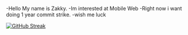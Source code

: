 -Hello My name is Zakky.
-Im interested at Mobile Web
-Right now i want doing 1 year commit strike. 
-wish me luck
<!---
ZakkyAi/ZakkyAi is a ✨ special ✨ repository because its `README.md` (this file) appears on your GitHub profile.
You can click the Preview link to take a look at your changes.
--->
[![GitHub Streak](https://streak-stats.demolab.com?user=zakkyai)](https://git.io/streak-stats)
